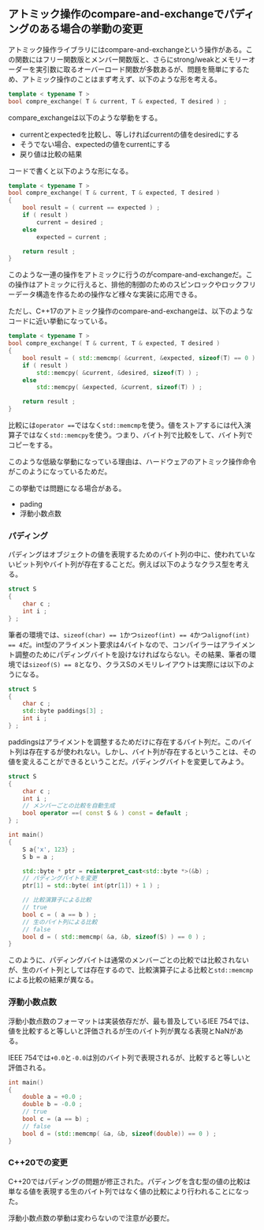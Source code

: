## アトミック操作のcompare-and-exchangeでパディングのある場合の挙動の変更

アトミック操作ライブラリにはcompare-and-exchangeという操作がある。この関数にはフリー関数版とメンバー関数版と、さらにstrong/weakとメモリーオーダーを実引数に取るオーバーロード関数が多数あるが、問題を簡単にするため、アトミック操作のことはまず考えず、以下のような形を考える。

~~~c++
template < typename T >
bool compre_exchange( T & current, T & expected, T desired ) ;
~~~

compare_exchangeは以下のような挙動をする。

+ currentとexpectedを比較し、等しければcurrentの値をdesiredにする
+ そうでない場合、expectedの値をcurrentにする
+ 戻り値は比較の結果

コードで書くと以下のような形になる。

~~~c++
template < typename T >
bool compre_exchange( T & current, T & expected, T desired )
{
    bool result = ( current == expected ) ;
    if ( result )
        current = desired ;
    else
        expected = current ;

    return result ;
}
~~~

このような一連の操作をアトミックに行うのがcompare-and-exchangeだ。この操作はアトミックに行えると、排他的制御のためのスピンロックやロックフリーデータ構造を作るための操作など様々な実装に応用できる。

ただし、C++17のアトミック操作のcompare-and-exchangeは、以下のようなコードに近い挙動になっている。


~~~c++
template < typename T >
bool compre_exchange( T & current, T & expected, T desired )
{
    bool result = ( std::memcmp( &current, &expected, sizeof(T) == 0 ) ;
    if ( result )
        std::memcpy( &current, &desired, sizeof(T) ) ;
    else
        std::memcpy( &expected, &current, sizeof(T) ) ;

    return result ;
}
~~~

比較には`operator ==`ではなく`std::memcmp`を使う。値をストアするには代入演算子ではなく`std::memcpy`を使う。つまり、バイト列で比較をして、バイト列でコピーをする。

このような低級な挙動になっている理由は、ハードウェアのアトミック操作命令がこのようになっているためだ。

この挙動では問題になる場合がある。

+ pading
+ 浮動小数点数

### パディング

パディングはオブジェクトの値を表現するためのバイト列の中に、使われていないビット列やバイト列が存在することだ。例えば以下のようなクラス型を考える。

~~~cpp
struct S
{
    char c ;
    int i ;
} ;
~~~

筆者の環境では、`sizeof(char) == 1`かつ`sizeof(int) == 4`かつ`alignof(int) == 4`だ。int型のアライメント要求は4バイトなので、コンパイラーはアライメント調整のためにパディングバイトを設けなければならない。その結果、筆者の環境では`sizeof(S) == 8`となり、クラスSのメモリレイアウトは実際には以下のようになる。

~~~cpp
struct S
{
    char c ;
    std::byte paddings[3] ;
    int i ;
} ;
~~~

paddingsはアライメントを調整するためだけに存在するバイト列だ。このバイト列は存在するが使われない。しかし、バイト列が存在するということは、その値を変えることができるということだ。パディングバイトを変更してみよう。

~~~c++
struct S
{
    char c ;
    int i ;
    // メンバーごとの比較を自動生成
    bool operator ==( const S & ) const = default ;
} ;

int main()
{
    S a{'x', 123} ;
    S b = a ;

    std::byte * ptr = reinterpret_cast<std::byte *>(&b) ;
    // パディングバイトを変更
    ptr[1] = std::byte( int(ptr[1]) + 1 ) ;

    // 比較演算子による比較
    // true
    bool c = ( a == b ) ;
    // 生のバイト列による比較
    // false
    bool d = ( std::memcmp( &a, &b, sizeof(S) ) == 0 ) ;
}
~~~

このように、パディングバイトは通常のメンバーごとの比較では比較されないが、生のバイト列としては存在するので、比較演算子による比較と`std::memcmp`による比較の結果が異なる。

### 浮動小数点数

浮動小数点数のフォーマットは実装依存だが、最も普及しているIEE 754では、値を比較すると等しいと評価されるが生のバイト列が異なる表現とNaNがある。

IEEE 754では`+0.0`と`-0.0`は別のバイト列で表現されるが、比較すると等しいと評価される。

~~~cpp
int main()
{
    double a = +0.0 ;
    double b = -0.0 ;
    // true
    bool c = (a == b) ;
    // false
    bool d = (std::memcmp( &a, &b, sizeof(double)) == 0 ) ;
}
~~~

### C++20での変更

C++20ではパディングの問題が修正された。パディングを含む型の値の比較は単なる値を表現する生のバイト列ではなく値の比較により行われることになった。


浮動小数点数の挙動は変わらないので注意が必要だ。


